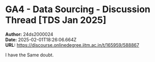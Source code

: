 # GA4 - Data Sourcing - Discussion Thread [TDS Jan 2025]

**Author:** 24ds2000024  
**Date:** 2025-02-01T18:26:06.664Z  
**URL:** https://discourse.onlinedegree.iitm.ac.in/t/165959/588867

I have the Same doubt.

